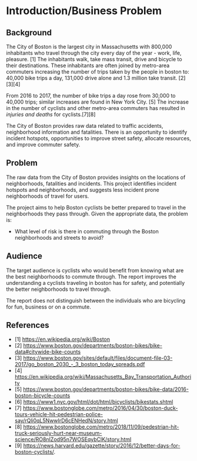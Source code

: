 # Introduction/Business Problem  

## Background
The City of Boston is the largest city in Massachusetts with 800,000  inhabitants who travel through the city every day of the year - work, life, pleasure. [1] The inhabitants walk, take mass transit, drive and bicycle to their destinations.  These inhabitants are often joined by metro-area commuters increasing the number of trips taken by the people in boston to: 40,000 bike trips a day, 131,000 drive alone and 1.3 million take transit. [2][3][4]  

From 2016 to 2017, the number of bike trips a day rose from 30,000 to 40,000 trips; similar increases are found in New York City. [5] The increase in the number of cyclists and other metro-area commuters has resulted in *injuries and deaths* for cyclists.[7][8] 

The City of Boston provides raw data related to traffic accidents, neighborhood information and fatalities. There is an opportunity to identify incident hotspots, opportunities to improve street safety, allocate resources, and improve commuter safety. 

## Problem
The raw data from the City of Boston provides insights on the locations of neighborhoods, fatalities and incidents. This project identifies incident hotspots and neighborhoods, and suggests less incident prone neighborhoods of travel for users.  

The project aims to help Boston cyclists be better prepared to travel in the neighborhoods they pass through. Given the appropriate data, the problem is: 
* What level of risk is there in commuting through the Boston neighborhoods and streets to avoid? 

## Audience 
The target audience is cyclists who would benefit from knowing what are the best neighborhoods to commute through. The report improves the understanding a cyclists traveling in boston has for safety, and potentially the better neighborhoods to travel through.  

The report does not distinguish between the individuals who are bicycling for fun, business or on a commute. 

## References 
- [1] https://en.wikipedia.org/wiki/Boston  
- [2] https://www.boston.gov/departments/boston-bikes/bike-data#citywide-bike-counts  
- [3] https://www.boston.gov/sites/default/files/document-file-03-2017/go_boston_2030_-_3_boston_today_spreads.pdf  
- [4] https://en.wikipedia.org/wiki/Massachusetts_Bay_Transportation_Authority
- [5] https://www.boston.gov/departments/boston-bikes/bike-data/2016-boston-bicycle-counts
- [6] https://www1.nyc.gov/html/dot/html/bicyclists/bikestats.shtml
- [7] https://www.bostonglobe.com/metro/2016/04/30/boston-duck-tours-vehicle-hit-pedestrian-police-say/rQli0qL5NwwIrD6cENHedN/story.html   
- [8] https://www.bostonglobe.com/metro/2018/11/09/pedestrian-hit-truck-seriously-hurt-near-museum-science/RO8nIZod95n7WOSEqybClK/story.html
- [9] https://news.harvard.edu/gazette/story/2016/12/better-days-for-boston-cyclists/. 
